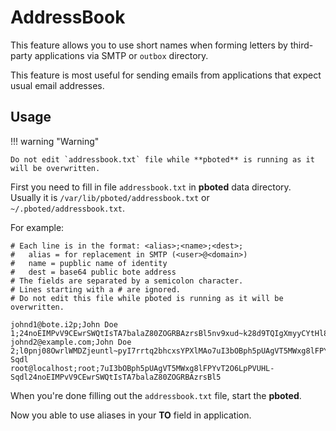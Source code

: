 # AddressBook

This feature allows you to use short names when forming letters by third-party applications via SMTP or `outbox` directory.

This feature is most useful for sending emails from applications that expect usual email addresses.

## Usage

!!! warning "Warning"

    Do not edit `addressbook.txt` file while **pboted** is running as it will be overwritten.

First you need to fill in file `addressbook.txt` in **pboted** data directory.  
Usually it is `/var/lib/pboted/addressbook.txt` or `~/.pboted/addressbook.txt`.

For example:

```
# Each line is in the format: <alias>;<name>;<dest>;
#   alias = for replacement in SMTP (<user>@<domain>)
#   name = pupblic name of identity
#   dest = base64 public bote address
# The fields are separated by a semicolon character.
# Lines starting with a # are ignored.
# Do not edit this file while pboted is running as it will be overwritten.

johnd1@bote.i2p;John Doe 1;24noEIMPvV9CEwrSWQtIsTA7balaZ80ZOGRBAzrsBl5nv9xud~k28d9TQIgXmyyCYtHl8PJASAFDeefSc6EJ81
johnd2@example.com;John Doe 2;l0pnj08OwrlWMDZjeuntl~pyI7rrtq2bhcxsYPXlMAo7uI3bOBph5pUAgVT5MWxg8lFPYvT2O6LpPVUHL-Sqdl
root@localhost;root;7uI3bOBph5pUAgVT5MWxg8lFPYvT2O6LpPVUHL-Sqdl24noEIMPvV9CEwrSWQtIsTA7balaZ80ZOGRBAzrsBl5

```

When you're done filling out the `addressbook.txt` file, start the **pboted**.   

Now you able to use aliases in your **TO** field in application.   
